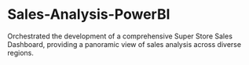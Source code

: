 # Sales-Analysis-PowerBI
Orchestrated the development of a comprehensive Super Store Sales Dashboard, providing a panoramic view of sales analysis across diverse regions.

